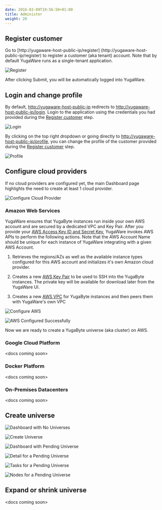 ```yaml
---
date: 2016-03-09T19:56:50+01:00
title: Administer
weight: 20
---
```


## Register customer

Go to [http://yugaware-host-public-ip/register] (http://yugaware-host-public-ip/register) to register a customer (aka tenant) account. Note that by default YugaWare runs as a single-tenant application.

![Register](/images/register.png)

After clicking Submit, you will be automatically logged into YugaWare.

## Login and change profile

By default, [http://yugaware-host-public-ip](http://yugaware-host-public-ip) redirects to [http://yugaware-host-public-ip/login](http://yugaware-host-public-ip/login). Login to the application using the credentials you had provided during the [Register customer](/admin/#register-customer) step.

![Login](/images/login.png)

By clicking on the top right dropdown or going directly to [http://yugaware-host-public-ip/profile](http://yugaware-host-public-ip/profile), you can change the profile of the customer provided during the [Register customer](/admin/#register-customer) step.

![Profile](/images/profile.png)

## Configure cloud providers

If no cloud providers are configured yet, the main Dashboard page highlights the need to create at least 1 cloud provider.

![Configure Cloud Provider](/images/configure-cloud-provider.png)

### Amazon Web Services

YugaWare ensures that YugaByte instances run inside your own AWS account and are secured by a dedicated VPC and Key Pair. After you provide your [AWS Access Key ID and Secret Key](http://docs.aws.amazon.com/general/latest/gr/managing-aws-access-keys.html), YugaWare invokes AWS APIs to perform the following actions. Note that the AWS Account Name should be unique for each instance of YugaWare integrating with a given AWS Account.

1. Retrieves the regions/AZs as well as the available instance types configured for this AWS account and initializes it's own Amazon cloud provider.

2. Creates a new [AWS Key Pair](s://docs.aws.amazon.com/AWSEC2/latest/UserGuide/ec2-key-pairs.html) to be used to SSH into the YugaByte instances. The private key will be available for download later from the YugaWare UI.

3. Creates a new [AWS VPC](https://docs.aws.amazon.com/AWSEC2/latest/UserGuide/using-vpc.html) for YugaByte instances and then peers them with YugaWare's own VPC

![Configure AWS](/images/configure-aws-1.png)

![AWS Configured Successfully](/images/configure-aws-2.png)

Now we are ready to create a YugaByte universe (aka cluster) on AWS.

### Google Cloud Platform

\<docs coming soon\>

### Docker Platform

\<docs coming soon\>

### On-Premises Datacenters

\<docs coming soon\>

## Create universe

![Dashboard with No Universes](/images/no-univ-dashboard.png)

![Create Universe](/images/create-univ.png)

![Dashboard with Pending Universe](/images/pending-univ-dashboard.png)

![Detail for a Pending Universe](/images/pending-univ-detail.png)

![Tasks for a Pending Universe](/images/pending-univ-tasks.png)

![Nodes for a Pending Universe](/images/pending-univ-nodes.png)

## Expand or shrink universe

\<docs coming soon\>
